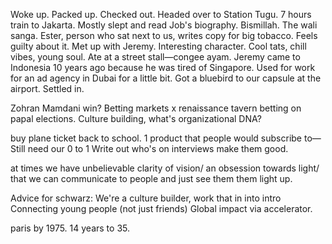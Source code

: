 Woke up. Packed up. Checked out. Headed over to Station Tugu. 7 hours train to Jakarta. Mostly slept and read Job's biography. Bismillah. The wali sanga. Ester, person who sat next to us, writes copy for big tobacco. Feels guilty about it. Met up with Jeremy. Interesting character. Cool tats, chill vibes, young soul. Ate at a street stall—congee ayam. Jeremy came to Indonesia 10 years ago because he was tired of Singapore. Used for work for an ad agency in Dubai for a little bit. Got a bluebird to our capsule at the airport. Settled in.

Zohran Mamdani win? Betting markets x renaissance tavern betting on papal elections.
Culture building, what's organizational DNA?

buy plane ticket back to school.
1 product that people would subscribe to—
Still need our 0 to 1
Write out who's on interviews make them good.

at times we have unbelievable clarity of vision/ an obsession towards light/ that we can communicate to people and just see them them light up.

Advice for schwarz:
We're a culture builder, work that in into intro
Connecting young people (not just friends)
Global impact via accelerator.

paris by 1975.
14 years to 35.
